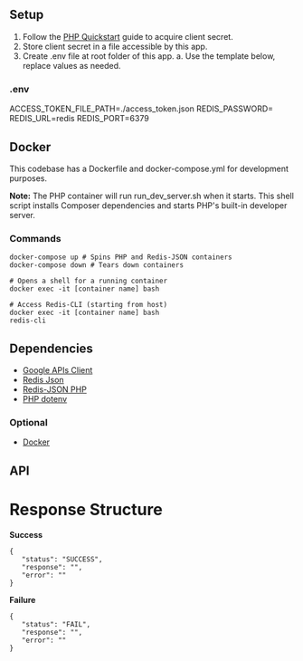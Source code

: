 ## Setup

1. Follow the [PHP Quickstart](https://developers.google.com/youtube/v3/quickstart/php) guide to acquire client secret.
2. Store client secret in a file accessible by this app.
3. Create .env file at root folder of this app.
   a. Use the template below, replace values as needed.

### .env

ACCESS_TOKEN_FILE_PATH=./access_token.json
REDIS_PASSWORD=
REDIS_URL=redis
REDIS_PORT=6379

## Docker

This codebase has a Dockerfile and docker-compose.yml for development purposes.

**Note:** The PHP container will run run_dev_server.sh when it starts. This shell script installs Composer dependencies and starts PHP's built-in developer server.

### Commands

```
docker-compose up # Spins PHP and Redis-JSON containers
docker-compose down # Tears down containers

# Opens a shell for a running container
docker exec -it [container name] bash

# Access Redis-CLI (starting from host)
docker exec -it [container name] bash
redis-cli
```

## Dependencies

-   [Google APIs Client](https://github.com/googleapis/google-api-php-client)
-   [Redis Json](https://redis.com/blog/redis-as-a-json-store/)
-   [Redis-JSON PHP](https://github.com/mkorkmaz/redislabs-rejson)
-   [PHP dotenv](https://github.com/vlucas/phpdotenv)

### Optional

-   [Docker](https://hub.docker.com/)

## API

# Response Structure

**Success**

```
{
   "status": "SUCCESS",
   "response": "",
   "error": ""
}
```

**Failure**

```
{
   "status": "FAIL",
   "response": "",
   "error": ""
}
```
